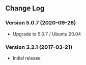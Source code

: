 ## Change Log
### Version 5.0.7 (2020-09-28)
- Upgrade to 5.0.7 / Ubuntu 20.04
### Version 3.2.1 (2017-03-21)
- Initial release
